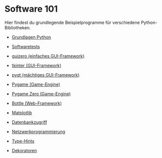 # Software 101

Hier findest du grundlegende Beispielprogramme für verschiedene 
Python-Bibliotheken.

- [Grundlagen Python](python/README.md)
- [Softwaretests](testing/README.md)

- [guizero (einfaches GUI-Framework)](guizero/README.md)
- [tkinter (GUI-Framework)](tkinter/README.md)
- [pyqt (mächtiges GUI-Framework)](pyqt/README.md)

- [Pygame (Game-Engine)](pygame/README.md)
- [Pygame Zero (Game-Engine)](pygame-zero/README.md)
- [Bottle (Web-Framework)](bottle/README.md)
- [Matplotlib](matplotlib/README.md)
- [Datenbankzugriff](datenbank/README.md)
- [Netzwerkprogrammierung](netzwerk/README.md)
- [Type-Hints](typen/README.md)
- [Dekoratoren](decorator/README.md)
